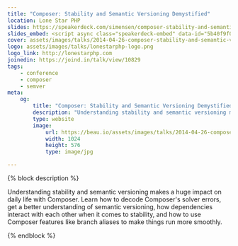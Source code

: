 ```yaml
---
title: "Composer: Stability and Semantic Versioning Demystified"
location: Lone Star PHP
slides: https://speakerdeck.com/simensen/composer-stability-and-semantic-versioning-demystified-lone-star-php-2014
slides_embed: <script async class="speakerdeck-embed" data-id="5b40f9f0af3501316b06561d5e0fcbd3" data-ratio="1.77777777777778" src="//speakerdeck.com/assets/embed.js"></script>
cover: assets/images/talks/2014-04-26-composer-stability-and-semantic-versioning-demystified.jpg
logo: assets/images/talks/lonestarphp-logo.png
logo_link: http://lonestarphp.com
joinedin: https://joind.in/talk/view/10829
tags:
    - conference
    - composer
    - semver
meta:
    og:
        title: "Composer: Stability and Semantic Versioning Demystified &middot; Beau Simensen &middot; Dragonfly Development"
        description: "Understanding stability and semantic versioning makes a huge impact on daily life with Composer. Learn how to decode Composer's solver errors, get a better understanding of semantic versioning, how dependencies interact with each other when it comes to stability, and how to use Composer features like branch aliases to make things run more smoothly."
        type: website
        image:
            url: https://beau.io/assets/images/talks/2014-04-26-composer-stability-and-semantic-versioning-demystified.jpg
            width: 1024
            height: 576
            type: image/jpg

---
```

{% block description %}

Understanding stability and semantic versioning makes a huge impact on daily life with Composer. Learn how to decode Composer's solver errors, get a better understanding of semantic versioning, how dependencies interact with each other when it comes to stability, and how to use Composer features like branch aliases to make things run more smoothly.

{% endblock %}
